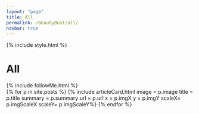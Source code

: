 ```yaml
---
layout: "page"
title: All
permalink: /BeautyBust/all/
navbar: true
---
```


{% include style.html %}
<h1>All</h1>
{% include followMe.html %}


<div class="grid-container">
  {% for p in site.posts %}
      {% include articleCard.html image = p.image title = p.title summary = p.summary url = p.url x = p.imgX y = p.imgY scaleX= p.imgScaleX scaleY= p.imgScaleY%}
  {% endfor %}
</div>
